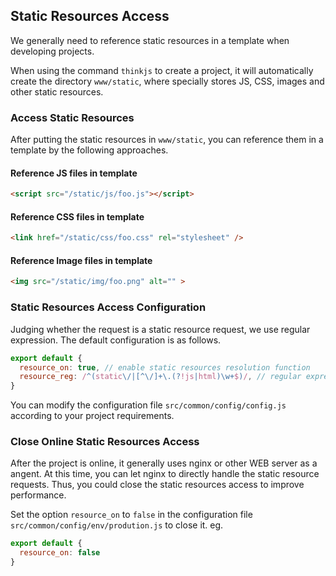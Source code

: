 ## Static Resources Access

We generally need to reference static resources in a template when developing projects.

When using the command `thinkjs` to create a project, it will automatically create the directory `www/static`, where specially stores JS, CSS, images and other static resources.


### Access Static Resources

After putting the static resources in `www/static`, you can reference them in a template by the following approaches.

#### Reference JS files in template

```html
<script src="/static/js/foo.js"></script>
```

#### Reference CSS files in template

```html
<link href="/static/css/foo.css" rel="stylesheet" />
```

#### Reference Image files in template

```html
<img src="/static/img/foo.png" alt="" >
```

### Static Resources Access Configuration

Judging whether the request is a static resource request, we use regular expression. The default configuration is as follows.

```js
export default {
  resource_on: true, // enable static resources resolution function
  resource_reg: /^(static\/|[^\/]+\.(?!js|html)\w+$)/, // regular expression for judging static resource request
}
```

You can modify the configuration file `src/common/config/config.js` according to your project requirements.


### Close Online Static Resources Access 

After the project is online, it generally uses nginx or other WEB server as a angent. At this time, you can let nginx to directly handle the static resource requests. Thus, you could close the static resources access to improve performance.

Set the option `resource_on` to `false` in the configuration file `src/common/config/env/prodution.js` to close it. eg.

```js
export default {
  resource_on: false
}
```
